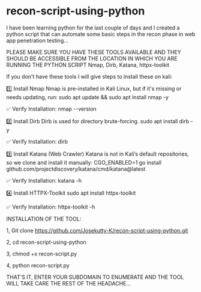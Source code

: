 # recon-script-using-python
I have been learning python for the last couple of days and I created a python script that can automate some basic steps in the recon phase in web app penetration testing...

PLEASE MAKE SURE YOU HAVE THESE TOOLS AVAILABLE AND THEY SHOULD BE ACCESSIBLE FROM THE LOCATION IN WHICH YOU ARE RUNNING THE PYTHON SCRIPT
Nmap, Dirb, Katana, httpx-toolkit

If you don't have these tools I will give steps to install these on kali:

1️⃣ Install Nmap
Nmap is pre-installed in Kali Linux, but if it's missing or needs updating, run:
sudo apt update && sudo apt install nmap -y

✅ Verify Installation:
nmap --version

2️⃣ Install Dirb
Dirb is used for directory brute-forcing.
sudo apt install dirb -y

✅ Verify Installation:
dirb

3️⃣ Install Katana (Web Crawler)
Katana is not in Kali’s default repositories, so we clone and install it manually:
CGO_ENABLED=1 go install github.com/projectdiscovery/katana/cmd/katana@latest

✅ Verify Installation:
katana -h

4️⃣ Install HTTPX-Toolkit
sudo apt install httpx-toolkit

✅ Verify Installation:
httpx-toolkit -h

INSTALLATION OF THE TOOL:

1, Git clone https://github.com/Josekutty-K/recon-script-using-python.git

2, cd recon-script-using-python

3, chmod +x recon-script.py

4, python recon-script.py

THAT'S IT, ENTER YOUR SUBDOMAIN TO ENUMERATE AND THE TOOL WILL TAKE CARE THE REST OF THE HEADACHE...

